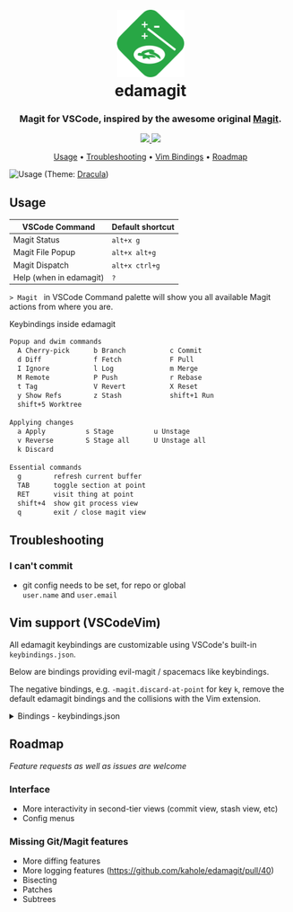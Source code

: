 <h1 align="center">
  <br>
  <a href="https://marketplace.visualstudio.com/items?itemName=kahole.magit">
    <img src="https://github.com/kahole/edamagit/raw/develop/images/edamagit_logo.png" alt="edamagit" width="120" />
  </a>
  <br>
  edamagit
  <br>
</h1>

<h3 align="center">Magit for VSCode, inspired by the awesome original <a href="https://magit.vc/" target="_blank">Magit</a>.</h3>

<p align="center">
  <a href="https://marketplace.visualstudio.com/items?itemName=kahole.magit">
      <img src="https://vsmarketplacebadge.apphb.com/version-short/kahole.magit.svg" >
  </a>
  <a href="https://www.buymeacoffee.com/kahole" target="_blank"><img src="https://cdn.buymeacoffee.com/buttons/default-orange.png" height="28"></a>
</p>

<p align="center">
  <a href="#usage">Usage</a> •
  <a href="#troubleshooting">Troubleshooting</a> •
  <a href="#vim-support-vscodevim">Vim Bindings</a> •
  <a href="#roadmap">Roadmap</a>
</p>

![Usage](https://github.com/kahole/edamagit/raw/294aec866fbbd3a10b3d628af92823531793a244/magit_commit_demo.gif)
(Theme: [Dracula](https://draculatheme.com/))

## Usage

| VSCode Command      | Default shortcut |
|---------------------|------------------|
| Magit Status        |   `alt+x g`      |
| Magit File Popup    |   `alt+x alt+g`    |
| Magit Dispatch      |   `alt+x ctrl+g`    |
| Help (when in edamagit)| `?` |

`> Magit ` in VSCode Command palette will show you all available Magit actions from where you are.


Keybindings inside edamagit
```
Popup and dwim commands
  A Cherry-pick      b Branch           c Commit
  d Diff             f Fetch            F Pull
  I Ignore           l Log              m Merge
  M Remote           P Push             r Rebase
  t Tag              V Revert           X Reset
  y Show Refs        z Stash            shift+1 Run
  shift+5 Worktree

Applying changes
  a Apply          s Stage          u Unstage
  v Reverse        S Stage all      U Unstage all
  k Discard

Essential commands
  g        refresh current buffer
  TAB      toggle section at point
  RET      visit thing at point
  shift+4  show git process view
  q        exit / close magit view
```

## Troubleshooting
### I can't commit
- git config needs to be set, for repo or global  
`user.name` and `user.email`

## Vim support (VSCodeVim)

All edamagit keybindings are customizable using VSCode's built-in `keybindings.json`.

Below are bindings providing evil-magit / spacemacs like keybindings.

The negative bindings, e.g. `-magit.discard-at-point` for key `k`,
remove the default edamagit bindings and the collisions with the Vim extension.
<details>
  <summary>Bindings - keybindings.json</summary>
  
  ```json
    {
      "key": "tab",
      "command": "extension.vim_tab",
      "when": "editorFocus && vim.active && !inDebugRepl && vim.mode != 'Insert' && editorLangId != 'magit'"
    },
    {
      "key": "tab",
      "command": "-extension.vim_tab",
      "when": "editorFocus && vim.active && !inDebugRepl && vim.mode != 'Insert'"
    },
    {
      "key": "x",
      "command": "magit.discard-at-point",
      "when": "editorTextFocus && editorLangId == 'magit' && vim.mode =~ /^(?!SearchInProgressMode|CommandlineInProgress).*$/"
    },
    {
      "key": "k",
      "command": "-magit.discard-at-point"
    },
    {
      "key": "-",
      "command": "magit.reverse-at-point",
      "when": "editorTextFocus && editorLangId == 'magit' && vim.mode =~ /^(?!SearchInProgressMode|CommandlineInProgress).*$/"
    },
    {
      "key": "v",
      "command": "-magit.reverse-at-point"
    },
    {
      "key": "shift+-",
      "command": "magit.reverting",
      "when": "editorTextFocus && editorLangId == 'magit' && vim.mode =~ /^(?!SearchInProgressMode|CommandlineInProgress).*$/"
    },
    {
      "key": "shift+v",
      "command": "-magit.reverting"
    },
    {
      "key": "shift+o",
      "command": "magit.resetting",
      "when": "editorTextFocus && editorLangId == 'magit' && vim.mode =~ /^(?!SearchInProgressMode|CommandlineInProgress).*$/"
    },
    {
      "key": "shift+x",
      "command": "-magit.resetting"
    },
    {
      "key": "x",
      "command": "-magit.reset-mixed"
    },
    {
      "key": "ctrl+u x",
      "command": "-magit.reset-hard"
    }
  ```
</details>

## Roadmap

_Feature requests as well as issues are welcome_

### Interface
  - More interactivity in second-tier views (commit view, stash view, etc)
  - Config menus

### Missing Git/Magit features
  - More diffing features
  - More logging features (https://github.com/kahole/edamagit/pull/40)
  - Bisecting
  - Patches
  - Subtrees
